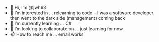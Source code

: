 - 👋 Hi, I’m @jwh63
- 👀 I’m interested in ... relearning to code - I was a software developer then went to the dark side (management) coming back
- 🌱 I’m currently learning ... C#
- 💞️ I’m looking to collaborate on ... just learning for now
- 📫 How to reach me ... email works

<!---
jwh63/jwh63 is a ✨ special ✨ repository because its `README.md` (this file) appears on your GitHub profile.
You can click the Preview link to take a look at your changes.
--->
